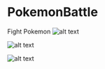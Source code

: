 # PokemonBattle
Fight Pokemon
![alt text](https://raw.githubusercontent.com/username/projectname/branch/path/to/accueil.png)

![alt text](https://raw.githubusercontent.com/username/projectname/branch/path/to/choice.png)

![alt text](https://raw.githubusercontent.com/username/projectname/branch/path/to/battle.png)

